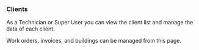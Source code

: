 ### Clients

As a Technician or Super User you can view the client list and manage the data of each client. 

Work orders, invoices, and buildings can be managed from this page.

